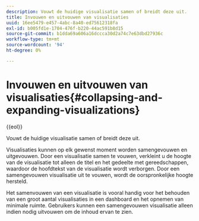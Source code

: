 ```yaml
---
description: Vouwt de huidige visualisatie samen of breidt deze uit.
title: Invouwen en uitvouwen van visualisaties
uuid: 16ee5479-e457-4abc-8a40-ed75612318fa
exl-id: b005fd1e-1704-476f-b220-44ac591b8d15
source-git-commit: b1dda69a606a16dccca30d2a74c7e63dbd27936c
workflow-type: tm+mt
source-wordcount: '94'
ht-degree: 0%

---
```


# Invouwen en uitvouwen van visualisaties{#collapsing-and-expanding-visualizations}

{{eol}}

Vouwt de huidige visualisatie samen of breidt deze uit.

Visualisaties kunnen op elk gewenst moment worden samengevouwen en uitgevouwen. Door een visualisatie samen te vouwen, verkleint u de hoogte van de visualisatie tot alleen de titel en het gedeelte met gereedschappen, waardoor de hoofdtekst van de visualisatie wordt verborgen. Door een samengevouwen visualisatie uit te vouwen, wordt de oorspronkelijke hoogte hersteld.

Het samenvouwen van een visualisatie is vooral handig voor het behouden van een groot aantal visualisaties in een dashboard en het opnemen van minimale ruimte. Gebruikers kunnen een samengevouwen visualisatie alleen indien nodig uitvouwen om de inhoud ervan te zien.
